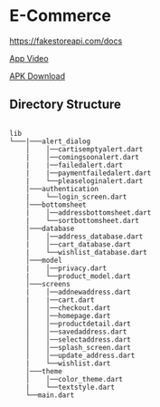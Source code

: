 # E-Commerce

https://fakestoreapi.com/docs

[App Video](https://drive.google.com/file/d/18K-mAA0icT5hZdAei84Ur7b2G318wtR_/view?usp=sharing)

[APK Download
](https://drive.google.com/file/d/1czi8mCUtN_bqNEA_0TjNqmpxXELZt-gD/view?usp=sharing)
## Directory Structure
```

lib
└───|───alert_dialog
    │    │──cartisemptyalert.dart
    |    │──comingsoonalert.dart
    |    |──failedalert.dart
    |    |──paymentfailedalert.dart
    |    └──pleaseloginalert.dart	
    │───authentication
    |    └──login_screen.dart
    │───bottomsheet
    |    │──addressbottomsheet.dart
    |    └──sortbottomsheet.dart
    │───database
    │    │──address_database.dart
    |    │──cart_database.dart
    |    └──wishlist_database.dart	
    │───model
    |    │──privacy.dart
    |    └──product_model.dart
    │───screens
    |    │──addnewaddress.dart
    |    |──cart.dart
    │    │──checkout.dart
    │    │──homepage.dart
    │    │──productdetail.dart
    │    │──savedaddress.dart
    │    │──selectaddress.dart
    │    │──splash_screen.dart
    │    │──update_address.dart
    |    └──wishlist.dart
    │───theme
    │    │──color_theme.dart
    |    └──textstyle.dart
    └──main.dart

      
```
